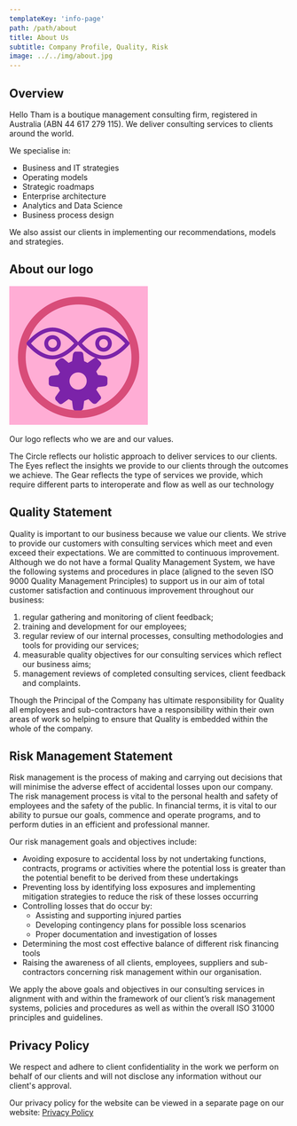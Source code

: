 ```yaml
---
templateKey: 'info-page'
path: /path/about
title: About Us
subtitle: Company Profile, Quality, Risk 
image: ../../img/about.jpg
---
```

## Overview

Hello Tham is a boutique management consulting firm, registered in Australia (ABN 44 617 279 115). We deliver consulting services to clients around the world.

We specialise in:

* Business and IT strategies
* Operating models
* Strategic roadmaps
* Enterprise architecture
* Analytics and Data Science
* Business process design

We also assist our clients in implementing our recommendations, models and strategies.

## ​About our logo​​​​​

![Logo](../../img/hellotham-logo-250x250.png)

Our logo reflects who we are and our values.

The Circle reflects our holistic approach to deliver services to our clients. The Eyes reflect the insights we provide to our clients through the outcomes we achieve. The Gear reflects the type of services we provide, which require different parts to interoperate and flow as well as our technology

## Quality Statement

Quality is important to our business because we value our clients. We strive to provide our customers with consulting services which meet and even exceed their expectations. We are committed to continuous improvement. Although we do not have a formal Quality Management System, we have the following systems and procedures in place (aligned to the seven ISO 9000 Quality Management Principles) to support us in our aim of total customer satisfaction and continuous improvement throughout our business:
1. regular gathering and monitoring of client feedback;
2. training and development for our employees;
3. regular review of our internal processes, consulting methodologies and tools for providing our services;
4. measurable quality objectives for our consulting services which reflect our business aims;
5. management reviews of completed consulting services, client feedback and complaints.

Though the Principal of the Company has ultimate responsibility for Quality all employees and sub-contractors have a responsibility within their own areas of work so helping to ensure that Quality is embedded within the whole of the company.

## Risk Management Statement

Risk management is the process of making and carrying out decisions that will minimise the adverse effect of accidental losses upon our company. The risk management process is vital to the personal health and safety of employees and the safety of the public. In financial terms, it is vital to our ability to pursue our goals, commence and operate programs, and to perform duties in an efficient and professional manner.

Our risk management goals and objectives include:
* Avoiding exposure to accidental loss by not undertaking functions, contracts, programs or activities where the potential loss is greater than the potential benefit to be derived from these undertakings
* Preventing loss by identifying loss exposures and implementing mitigation strategies to reduce the risk of these losses occurring
* Controlling losses that do occur by:
  * Assisting and supporting injured parties
  * Developing contingency plans for possible loss scenarios
  * Proper documentation and investigation of losses
* Determining the most cost effective balance of different risk financing tools
* Raising the awareness of all clients, employees, suppliers and sub-contractors concerning risk management within our organisation.

We apply the above goals and objectives in our consulting services in alignment with and within the framework of our client’s risk management systems, policies and procedures as well as within the overall ISO 31000 principles and guidelines.

## Privacy Policy

We respect and adhere to client confidentiality in the work we perform on behalf of our clients and will not disclose any information without our client's approval.

Our privacy policy for the website can be viewed in a separate page on our website:
[Privacy Policy](/info/privacy)